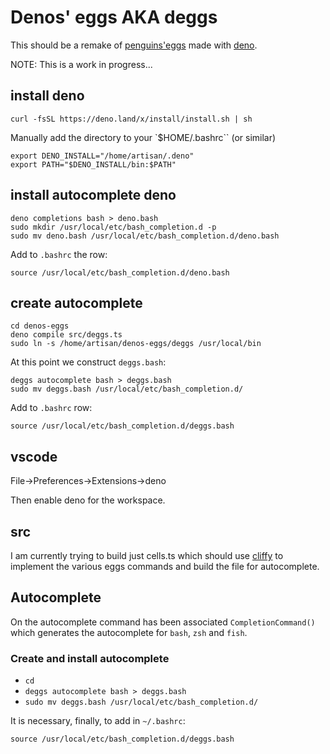 # Denos' eggs AKA deggs

This should be a remake of [penguins'eggs](https://github.com/pieroproietti/penguins-eggs) made with [deno]().

NOTE: This is a work in progress...

## install deno

```
curl -fsSL https://deno.land/x/install/install.sh | sh
```

Manually add the directory to your `$HOME/.bashrc`` (or similar)
```
export DENO_INSTALL="/home/artisan/.deno"
export PATH="$DENO_INSTALL/bin:$PATH"
```
                                     

## install autocomplete deno
```
deno completions bash > deno.bash
sudo mkdir /usr/local/etc/bash_completion.d -p
sudo mv deno.bash /usr/local/etc/bash_completion.d/deno.bash
```

Add to `.bashrc` the row:
```
source /usr/local/etc/bash_completion.d/deno.bash
```

## create autocomplete

```
cd denos-eggs
deno compile src/deggs.ts
sudo ln -s /home/artisan/denos-eggs/deggs /usr/local/bin
```
At this point we construct `deggs.bash`:
```
deggs autocomplete bash > deggs.bash
sudo mv deggs.bash /usr/local/etc/bash_completion.d/
```
Add to `.bashrc` row:
```
source /usr/local/etc/bash_completion.d/deggs.bash
```

## vscode

File->Preferences->Extensions->deno

Then enable deno for the workspace.

## src
I am currently trying to build just cells.ts which should use [cliffy](https://cliffy.io/) to implement the various eggs commands and build the file for autocomplete.

## Autocomplete
On the autocomplete command has been associated `CompletionCommand()` which generates the autocomplete for `bash`, `zsh` and `fish`.

### Create and install autocomplete
* `cd`
* `deggs autocomplete bash > deggs.bash`
* `sudo mv deggs.bash /usr/local/etc/bash_completion.d/`

It is necessary, finally, to add in `~/.bashrc`:

```
source /usr/local/etc/bash_completion.d/deggs.bash
```
